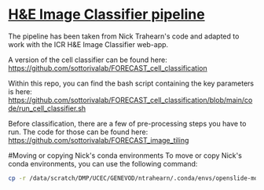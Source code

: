 # [H&E Image Classifier pipeline](https://github.com/instituteofcancerresearch/he-class-pipeline)

The pipeline has been taken from Nick Trahearn's code and adapted to work with the ICR H&E Image Classifier web-app.

A version of the cell classifier can be found here:
https://github.com/sottorivalab/FORECAST_cell_classification

Within this repo, you can find the bash script containing the key parameters is here:
https://github.com/sottorivalab/FORECAST_cell_classification/blob/main/code/run_cell_classifier.sh

Before classification, there are a few of pre-processing steps you have to run. The code for those can be found here:
https://github.com/sottorivalab/FORECAST_image_tiling


#Moving or copying Nick's conda environments
To move or copy Nick's conda environments, you can use the following command:
```bash
cp -r /data/scratch/DMP/UCEC/GENEVOD/ntrahearn/.conda/envs/openslide-mod /data/scratch/shared/RSE/.conda/envs/openslide-mod

```

